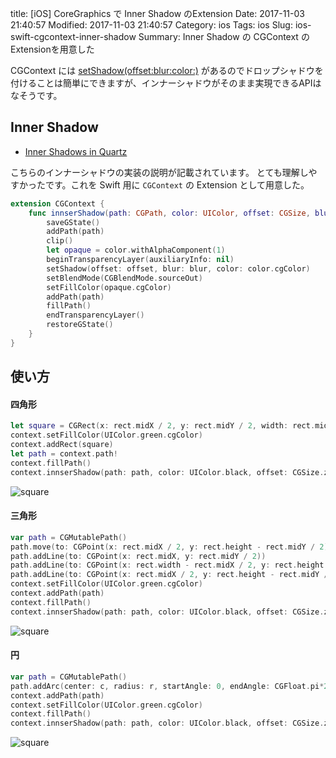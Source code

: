 title: [iOS] CoreGraphics で Inner Shadow のExtension
Date: 2017-11-03 21:40:57
Modified: 2017-11-03 21:40:57
Category: ios
Tags: ios
Slug: ios-swift-cgcontext-inner-shadow
Summary: Inner Shadow の CGContext の Extensionを用意した

CGContext には [setShadow(offset:blur:color:)](https://developer.apple.com/documentation/coregraphics/cgcontext/1455205-setshadow) があるのでドロップシャドウを付けることは簡単にできますが、インナーシャドウがそのまま実現できるAPIはなそうです。

## Inner Shadow

- [Inner Shadows in Quartz](https://blog.helftone.com/demystifying-inner-shadows-in-quartz/)

こちらのインナーシャドウの実装の説明が記載されています。
とても理解しやすかったです。これを Swift 用に `CGContext` の Extension として用意した。

```swift
extension CGContext {
    func innserShadow(path: CGPath, color: UIColor, offset: CGSize, blur: CGFloat) {
        saveGState()
        addPath(path)
        clip()
        let opaque = color.withAlphaComponent(1)
        beginTransparencyLayer(auxiliaryInfo: nil)
        setShadow(offset: offset, blur: blur, color: color.cgColor)
        setBlendMode(CGBlendMode.sourceOut)
        setFillColor(opaque.cgColor)
        addPath(path)
        fillPath()
        endTransparencyLayer()
        restoreGState()
    }
}
```    

## 使い方

#### 四角形

```swift
let square = CGRect(x: rect.midX / 2, y: rect.midY / 2, width: rect.midX, height: rect.midY)
context.setFillColor(UIColor.green.cgColor)
context.addRect(square)
let path = context.path!
context.fillPath()
context.innserShadow(path: path, color: UIColor.black, offset: CGSize.zero, blur: 20)
```

![square]({attach}images/cgcontext_square.jpg)


#### 三角形

```swift
var path = CGMutablePath()
path.move(to: CGPoint(x: rect.midX / 2, y: rect.height - rect.midY / 2))
path.addLine(to: CGPoint(x: rect.midX, y: rect.midY / 2))
path.addLine(to: CGPoint(x: rect.width - rect.midX / 2, y: rect.height - rect.midY / 2))
path.addLine(to: CGPoint(x: rect.midX / 2, y: rect.height - rect.midY / 2))
context.setFillColor(UIColor.green.cgColor)
context.addPath(path)
context.fillPath()
context.innserShadow(path: path, color: UIColor.black, offset: CGSize.zero, blur: 20)
```

![square]({attach}images/cgcontext_triangle.jpg)

#### 円

```swift
var path = CGMutablePath()
path.addArc(center: c, radius: r, startAngle: 0, endAngle: CGFloat.pi*2, clockwise: true)
context.addPath(path)
context.setFillColor(UIColor.green.cgColor)
context.fillPath()
context.innserShadow(path: path, color: UIColor.black, offset: CGSize.zero, blur: 10)
```

![square]({attach}images/cgcontext_circle.jpg)

